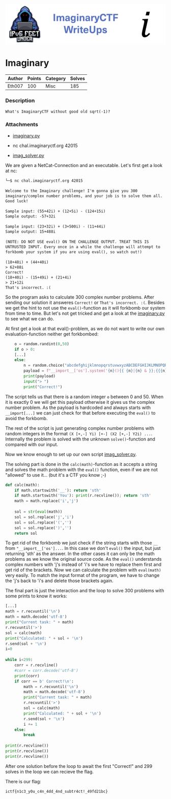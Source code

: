 ![ImaginaryCTF](../../banner.png)

# Imaginary

|Author|Points|Category|Solves|
|---|---|---|---|
|Eth007|100|Misc|185|

### Description

```
What's ImaginaryCTF without good old sqrt(-1)?
```

### Attachments

* [imaginary.py](imaginary.py)
* nc chal.imaginaryctf.org 42015

* [imag_solver.py](imag_solver.py)

We are given a NetCat-Connection and an executable. Let's first get a look at nc:
```
└─$ nc chal.imaginaryctf.org 42015

Welcome to the Imaginary challenge! I'm gonna give you 300 imaginary/complex number problems, and your job is to solve them all. Good luck!

Sample input: (55+42i) + (12+5i) - (124+15i)
Sample output: -57+32i

Sample input: (23+32i) + (3+500i) - (11+44i)
Sample output: 15+488i

(NOTE: DO NOT USE eval() ON THE CHALLENGE OUTPUT. TREAT THIS IS UNTRUSTED INPUT. Every once in a while the challenge will attempt to forkbomb your system if you are using eval(), so watch out!)

(18+48i) + (44+40i)
> 62+88i 
Correct!
(18+40i) - (15+49i) + (21+4i)
> 21+12i
That's incorrect. :(

```
So the program asks to calculate 300 complex number problems. After sending our solution it answeres `Correct!` or `That's incorrect. :(`. Besides we get the hint to not use the `eval()`-function as it will forkbomb our system from time to time. But let's not get tricked and get a look at the [imaginary.py](imaginary.py) to see what we can do.

At first get a look at that eval()-problem, as we do not want to write our own evaluation-function neither get forkbombed:
```py
	o = random.randint(0,50)
	if o > 0:
    [...]
	else:
		n = random.choice("abcdefghijklmnopqrstuvwxyzABCDEFGHIJKLMNOPQRSTUVWXYZ")
		payload = f"__import__['os'].system('{n}(){{ {n}|{n} & }};{{{n}}}')"
		print(payload)
		input("> ")
		print("Correct!")
```
The script tells us that there is a random integer `o` between 0 and 50. When it is exactly 0 we will get this payload otherwise it gives us the complex number problem.
As the payload is hardcoded and always starts with `__import[...]` we can just check for that before executing the `eval()` to avoid the forkbomb.

The rest of the script is just generating complex number problems with random integers in the format `(X [+,-] Yi) [+-] (X2 [+,-] Y2i) ...`. Internally the problem is solved with the unknown `solve()`-function and compared with our input.

Now we know enough to set up our own script [imag_solver.py](imag_solver.py).

The solving part is done in the `calc(math)`-function as it accepts a string and solves the math problem with the `eval()` function, even if we are not "allowed" to use it... (but it's a CTF you know ;-) 
```py
def calc(math):
	if math.startswith('__'): return 'sth'
	if math.startswith('You'): print(r.recvline()); return 'sth'
	math = math.replace('i','j')
	
	sol = str(eval(math))
	sol = sol.replace('j','i')
	sol = sol.replace('(','')
	sol = sol.replace(')','')
	return sol
```
To get rid of the forkbomb we just check if the string starts with those `__` from `"__import__['os']...`. In this case we don't `eval()` the input, but just returning 'sth' as the answer. In the other cases it can only be the math problems as we know the original source code. As the `eval()` understands complex numbers with 'j's instead of 'i's we have to replace them first and get rid of the brackets. Now we can calculate the problem with `eval(math)` very easily. To match the input format of the program, we have to change the 'j's back to 'i's and delete those brackets again.

The final part is just the interaction and the loop to solve 300 problems with some prints to know it works:

```py
[...]
math = r.recvuntil('\n')
math = math.decode('utf-8')
print("Current task: " + math)
r.recvuntil('>')
sol = calc(math)
print("Calculated: " + sol + '\n')
r.send(sol + '\n')
i=0

while i<299:
	corr = r.recvline()
	#corr = corr.decode('utf-8')
	print(corr)
	if corr == b' Correct!\n':
		math = r.recvuntil('\n')
		math = math.decode('utf-8')
		print("Current task: " + math)
		r.recvuntil('>')
		sol = calc(math)
		print("Calculated: " + sol + '\n')
		r.send(sol + '\n')
		i += 1
	else:
  		break

print(r.recvline())
print(r.recvline())
print(r.recvline())

```
After one solution before the loop to await the first "Correct!" and 299 solves in the loop we can recieve the flag.

There is our flag:
```
ictf{n1c3_y0u_c4n_4dd_4nd_subtr4ct!_49fd21bc}
```
